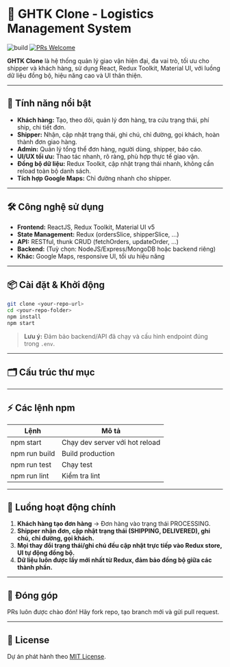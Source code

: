 # 🚚 GHTK Clone - Logistics Management System

![build](https://img.shields.io/badge/build-passing-brightgreen)
[![PRs Welcome](https://img.shields.io/badge/PRs-welcome-brightgreen.svg?style=flat-square)](http://makeapullrequest.com)

**GHTK Clone** là hệ thống quản lý giao vận hiện đại, đa vai trò, tối ưu cho shipper và khách hàng, sử dụng React, Redux Toolkit, Material UI, với luồng dữ liệu đồng bộ, hiệu năng cao và UI thân thiện.

---

## 🚀 Tính năng nổi bật

- **Khách hàng:** Tạo, theo dõi, quản lý đơn hàng, tra cứu trạng thái, phí ship, chi tiết đơn.
- **Shipper:** Nhận, cập nhật trạng thái, ghi chú, chỉ đường, gọi khách, hoàn thành đơn giao hàng.
- **Admin:** Quản lý tổng thể đơn hàng, người dùng, shipper, báo cáo.
- **UI/UX tối ưu:** Thao tác nhanh, rõ ràng, phù hợp thực tế giao vận.
- **Đồng bộ dữ liệu:** Redux Toolkit, cập nhật trạng thái nhanh, không cần reload toàn bộ danh sách.
- **Tích hợp Google Maps:** Chỉ đường nhanh cho shipper.

---

## 🛠️ Công nghệ sử dụng

- **Frontend:** ReactJS, Redux Toolkit, Material UI v5
- **State Management:** Redux (ordersSlice, shipperSlice, ...)
- **API:** RESTful, thunk CRUD (fetchOrders, updateOrder, ...)
- **Backend:** (Tuỳ chọn: NodeJS/Express/MongoDB hoặc backend riêng)
- **Khác:** Google Maps, responsive UI, tối ưu hiệu năng

---

## 📦 Cài đặt & Khởi động

```sh
git clone <your-repo-url>
cd <your-repo-folder>
npm install
npm start
```
> **Lưu ý:** Đảm bảo backend/API đã chạy và cấu hình endpoint đúng trong `.env`.

---

## 🗂️ Cấu trúc thư mục

---

## ⚡️ Các lệnh npm

| Lệnh                | Mô tả                                 |
|---------------------|---------------------------------------|
| npm start           | Chạy dev server với hot reload         |
| npm run build       | Build production                      |
| npm run test        | Chạy test                             |
| npm run lint        | Kiểm tra lint                         |

---

## 🧩 Luồng hoạt động chính

1. **Khách hàng tạo đơn hàng** → Đơn hàng vào trạng thái PROCESSING.
2. **Shipper nhận đơn, cập nhật trạng thái (SHIPPING, DELIVERED), ghi chú, chỉ đường, gọi khách.**
3. **Mọi thay đổi trạng thái/ghi chú đều cập nhật trực tiếp vào Redux store, UI tự động đồng bộ.**
4. **Dữ liệu luôn được lấy mới nhất từ Redux, đảm bảo đồng bộ giữa các thành phần.**

---

## 📝 Đóng góp

PRs luôn được chào đón! Hãy fork repo, tạo branch mới và gửi pull request.

---

## 📄 License

Dự án phát hành theo [MIT License](http://www.opensource.org/licenses/MIT).